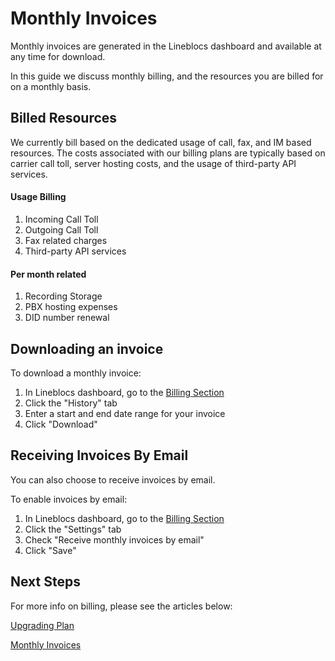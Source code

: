 # Monthly Invoices


Monthly invoices are generated in the Lineblocs dashboard and available at any time for download.

In this guide we discuss monthly billing, and the resources you are billed for on a monthly basis.

## Billed Resources

We currently bill based on the dedicated usage of call, fax, and IM based resources. The costs associated with our billing plans are typically based on carrier call toll, server hosting costs, and the usage of third-party API services.

#### Usage Billing

1. Incoming Call Toll
2. Outgoing Call Toll
3. Fax related charges
4. Third-party API services

#### Per month related

1. Recording Storage
2. PBX hosting expenses
3. DID number renewal

## Downloading an invoice

To download a monthly invoice:

1. In Lineblocs dashboard, go to the [Billing Section](https://app.lineblocs.com/#/dashboard/billing)
2. Click the "History" tab
4. Enter a start and end date range for your invoice
5. Click "Download"

## Receiving Invoices By Email

You can also choose to receive invoices by email.

To enable invoices by email:

1. In Lineblocs dashboard, go to the [Billing Section](https://app.lineblocs.com/#/dashboard/billing)
2. Click the "Settings" tab
4. Check "Receive monthly invoices by email"
5. Click "Save"

## Next Steps

For more info on billing, please see the articles below:

[Upgrading Plan](https://lineblocs.com/resources/billing-and-pricing/upgrading-plan)

[Monthly Invoices](https://lineblocs.com/resources/billing-and-pricing/monthly-invoices)